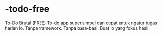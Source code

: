 # -todo-free
To-Do Brutal (FREE) To-do app super simpel dan cepat untuk ngatur tugas harian lo. Tanpa framework. Tanpa basa-basi. Buat lo yang fokus hasil.
